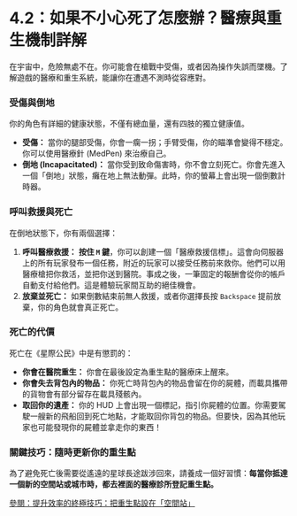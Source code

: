 # 4.2：如果不小心死了怎麼辦？醫療與重生機制詳解

在宇宙中，危險無處不在。你可能會在槍戰中受傷，或者因為操作失誤而墜機。了解遊戲的醫療和重生系統，能讓你在遭遇不測時從容應對。

### 受傷與倒地

你的角色有詳細的健康狀態，不僅有總血量，還有四肢的獨立健康值。

- **受傷：** 當你的腿部受傷，你會一瘸一拐；手臂受傷，你的瞄準會變得不穩定。你可以使用醫療針 (MedPen) 來治療自己。
- **倒地 (Incapacitated)：** 當你受到致命傷害時，你不會立刻死亡。你會先進入一個「倒地」狀態，癱在地上無法動彈。此時，你的螢幕上會出現一個倒數計時器。

### 呼叫救援與死亡

在倒地狀態下，你有兩個選擇：

1.  **呼叫醫療救援：** **按住 `M` 鍵**，你可以創建一個「醫療救援信標」。這會向伺服器上的所有玩家發布一個任務，附近的玩家可以接受任務前來救你。他們可以用醫療槍把你救活，並把你送到醫院。事成之後，一筆固定的報酬會從你的帳戶自動支付給他們。這是體驗玩家間互助的絕佳機會。
2.  **放棄並死亡：** 如果倒數結束前無人救援，或者你選擇長按 `Backspace` 提前放棄，你的角色就會真正死亡。

### 死亡的代價

死亡在《星際公民》中是有懲罰的：

- **你會在醫院重生：** 你會在最後設定為重生點的醫療床上醒來。
- **你會失去背包內的物品：** 你死亡時背包內的物品會留在你的屍體，而載具攜帶的貨物會有部分留存在載具殘骸內。
- **取回你的遺產：** 你的 HUD 上會出現一個標記，指引你屍體的位置。你需要駕駛一艘新的飛船回到死亡地點，才能取回你背包的物品。但要快，因為其他玩家也可能發現你的屍體並拿走你的東西！

### 關鍵技巧：隨時更新你的重生點

為了避免死亡後需要從遙遠的星球長途跋涉回來，請養成一個好習慣：**每當你抵達一個新的空間站或城市時，都去裡面的醫療診所登記重生點。**

[參閱：提升效率的終極技巧：把重生點設在「空間站」](part-1/section-1-5#ti-sheng-xiaolde-zhong-ji-ji-qiao-ba-chong-sheng-dian-she-zai-kong-jian-zhan)
